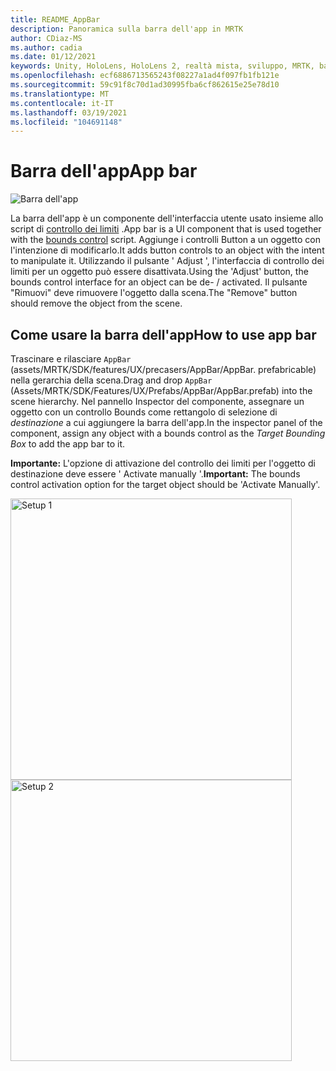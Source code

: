 ```yaml
---
title: README_AppBar
description: Panoramica sulla barra dell'app in MRTK
author: CDiaz-MS
ms.author: cadia
ms.date: 01/12/2021
keywords: Unity, HoloLens, HoloLens 2, realtà mista, sviluppo, MRTK, barra dell'app,
ms.openlocfilehash: ecf6886713565243f08227a1ad4f097fb1fb121e
ms.sourcegitcommit: 59c91f8c70d1ad30995fba6cf862615e25e78d10
ms.translationtype: MT
ms.contentlocale: it-IT
ms.lasthandoff: 03/19/2021
ms.locfileid: "104691148"
---
```

# <a name="app-bar"></a><span data-ttu-id="7d906-104">Barra dell'app</span><span class="sxs-lookup"><span data-stu-id="7d906-104">App bar</span></span>

![Barra dell'app](../images/app-bar/MRTK_AppBar_Main.png)

<span data-ttu-id="7d906-106">La barra dell'app è un componente dell'interfaccia utente usato insieme allo script di [controllo dei limiti](BoundsControl.md) .</span><span class="sxs-lookup"><span data-stu-id="7d906-106">App bar is a UI component that is used together with the [bounds control](BoundsControl.md) script.</span></span> <span data-ttu-id="7d906-107">Aggiunge i controlli Button a un oggetto con l'intenzione di modificarlo.</span><span class="sxs-lookup"><span data-stu-id="7d906-107">It adds button controls to an object with the intent to manipulate it.</span></span> <span data-ttu-id="7d906-108">Utilizzando il pulsante ' Adjust ', l'interfaccia di controllo dei limiti per un oggetto può essere disattivata.</span><span class="sxs-lookup"><span data-stu-id="7d906-108">Using the 'Adjust' button, the bounds control interface for an object can be de- / activated.</span></span> <span data-ttu-id="7d906-109">Il pulsante "Rimuovi" deve rimuovere l'oggetto dalla scena.</span><span class="sxs-lookup"><span data-stu-id="7d906-109">The "Remove" button should remove the object from the scene.</span></span>

## <a name="how-to-use-app-bar"></a><span data-ttu-id="7d906-110">Come usare la barra dell'app</span><span class="sxs-lookup"><span data-stu-id="7d906-110">How to use app bar</span></span>

<span data-ttu-id="7d906-111">Trascinare e rilasciare `AppBar` (assets/MRTK/SDK/features/UX/precasers/AppBar/AppBar. prefabricable) nella gerarchia della scena.</span><span class="sxs-lookup"><span data-stu-id="7d906-111">Drag and drop `AppBar` (Assets/MRTK/SDK/Features/UX/Prefabs/AppBar/AppBar.prefab) into the scene hierarchy.</span></span> <span data-ttu-id="7d906-112">Nel pannello Inspector del componente, assegnare un oggetto con un controllo Bounds come rettangolo di selezione di *destinazione* a cui aggiungere la barra dell'app.</span><span class="sxs-lookup"><span data-stu-id="7d906-112">In the inspector panel of the component, assign any object with a bounds control as the *Target Bounding Box* to add the app bar to it.</span></span>

<span data-ttu-id="7d906-113">**Importante:** L'opzione di attivazione del controllo dei limiti per l'oggetto di destinazione deve essere ' Activate manually '.</span><span class="sxs-lookup"><span data-stu-id="7d906-113">**Important:** The bounds control activation option for the target object should be 'Activate Manually'.</span></span>

<img src="../images/app-bar/MRTK_AppBar_Setup1.png" width="450" alt="Setup 1">

<img src="../images/app-bar/MRTK_AppBar_Setup2.png" width="450" alt="Setup 2">
